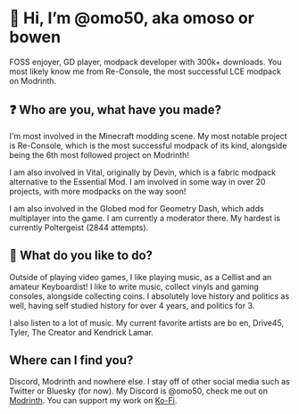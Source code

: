 # 👋 Hi, I’m @omo50, aka omoso or bowen
FOSS enjoyer, GD player, modpack developer with 300k+ downloads. You most likely know me from Re-Console, the most successful LCE modpack on Modrinth.

## ❓ Who are you, what have you made?
I'm most involved in the Minecraft modding scene. My most notable project is Re-Console, which is the most successful modpack of its kind, alongside being the 6th most followed project on Modrinth!

I am also involved in Vital, originally by Devin, which is a fabric modpack alternative to the Essential Mod. I am involved in some way in over 20 projects, with more modpacks on the way soon!

I am also involved in the Globed mod for Geometry Dash, which adds multiplayer into the game. I am currently a moderator there. My hardest is currently Poltergeist (2844 attempts).

## 🎹 What do you like to do?
Outside of playing video games, I like playing music, as a Cellist and an amateur Keyboardist! I like to write music, collect vinyls and gaming consoles, alongside collecting coins. I absolutely love history and politics as well, having self studied history for over 4 years, and politics for 3.

I also listen to a lot of music. My current favorite artists are bo en, Drive45, Tyler, The Creator and Kendrick Lamar.

## Where can I find you?
Discord, Modrinth and nowhere else. I stay off of other social media such as Twitter or Bluesky (for now).
My Discord is @omo50, check me out on [Modrinth](https://modrinth.com/user/bowen). You can support my work on [Ko-Fi](https://ko-fi.com/omoso).
